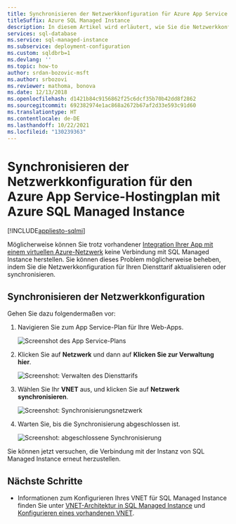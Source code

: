```yaml
---
title: Synchronisieren der Netzwerkkonfiguration für Azure App Service
titleSuffix: Azure SQL Managed Instance
description: In diesem Artikel wird erläutert, wie Sie die Netzwerkkonfiguration für den Azure App Service-Hostingplan mit Ihrer Instanz von Azure SQL Managed Instance synchronisieren.
services: sql-database
ms.service: sql-managed-instance
ms.subservice: deployment-configuration
ms.custom: sqldbrb=1
ms.devlang: ''
ms.topic: how-to
author: srdan-bozovic-msft
ms.author: srbozovi
ms.reviewer: mathoma, bonova
ms.date: 12/13/2018
ms.openlocfilehash: d1421b84c9156862f25c6dcf35b70b42dd8f2862
ms.sourcegitcommit: 692382974e1ac868a2672b67af2d33e593c91d60
ms.translationtype: HT
ms.contentlocale: de-DE
ms.lasthandoff: 10/22/2021
ms.locfileid: "130239363"
---
```

# <a name="sync-networking-configuration-for-azure-app-service-hosting-plan-with-azure-sql-managed-instance"></a>Synchronisieren der Netzwerkkonfiguration für den Azure App Service-Hostingplan mit Azure SQL Managed Instance
[!INCLUDE[appliesto-sqlmi](../includes/appliesto-sqlmi.md)]

Möglicherweise können Sie trotz vorhandener [Integration Ihrer App mit einem virtuellen Azure-Netzwerk](../../app-service/overview-vnet-integration.md) keine Verbindung mit SQL Managed Instance herstellen. Sie können dieses Problem möglicherweise beheben, indem Sie die Netzwerkkonfiguration für Ihren Diensttarif aktualisieren oder synchronisieren. 

## <a name="sync-network-configuration"></a>Synchronisieren der Netzwerkkonfiguration 

Gehen Sie dazu folgendermaßen vor:  

1. Navigieren Sie zum App Service-Plan für Ihre Web-Apps.

   ![Screenshot des App Service-Plans](./media/azure-app-sync-network-configuration/app-service-plan.png)

2. Klicken Sie auf **Netzwerk** und dann auf **Klicken Sie zur Verwaltung hier**.

   ![Screenshot: Verwalten des Diensttarifs](./media/azure-app-sync-network-configuration/manage-plan.png)

3. Wählen Sie Ihr **VNET** aus, und klicken Sie auf **Netzwerk synchronisieren**.

   ![Screenshot: Synchronisierungsnetzwerk](./media/azure-app-sync-network-configuration/sync.png)

4. Warten Sie, bis die Synchronisierung abgeschlossen ist.
  
   ![Screenshot: abgeschlossene Synchronisierung](./media/azure-app-sync-network-configuration/sync-done.png)

Sie können jetzt versuchen, die Verbindung mit der Instanz von SQL Managed Instance erneut herzustellen.

## <a name="next-steps"></a>Nächste Schritte

- Informationen zum Konfigurieren Ihres VNET für SQL Managed Instance finden Sie unter [VNET-Architektur in SQL Managed Instance](connectivity-architecture-overview.md) und [Konfigurieren eines vorhandenen VNET](vnet-existing-add-subnet.md).
